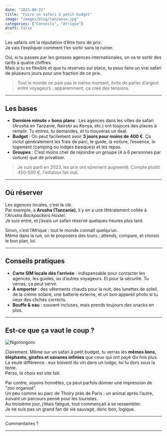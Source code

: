 ```yaml
---
date: "2023-08-22"
title: "Faire un safari à petit budget"
image: "images/blog/tanzania.jpg"
categories: ["Conseils", "Afrique"]
draft: false
---
```


Les safaris ont la réputation d’être hors de prix.  
Je vais t’expliquer comment t’en sortir sans te ruiner.  

Oui, si tu passes par les grosses agences internationales, on va te sortir des tarifs à quatre chiffres.  
Mais si tu es flexible et que tu réserves sur place, tu peux faire un vrai safari de plusieurs jours pour une fraction de ce prix.  

> Tout le monde ne paie pas le même montant, évite de parler d’argent entre voyageurs ; apparemment, ça crée des tensions.

---

## Les bases

- **Dernière minute = bons plans** : Les agences dans les villes de safari (Arusha en Tanzanie, Nairobi au Kenya, etc.) ont toujours des places à remplir. Tu entres, tu demandes, et tu trouveras un deal.  
- **Budget** : On peut facilement avoir **3 jours pour moins de 400 €**. Ça inclut généralement les frais de parc, le guide, la voiture, l’essence, le logement (camping ou lodges basiques) et les repas.  
- **Groupes** : C’est moins cher de rejoindre un groupe (4 à 6 personnes par voiture) que de privatiser.  

> Je suis parti en 2023, les prix ont sûrement augmenté. Compte plutôt 450–500 €, l’inflation fait mal.

---

## Où réserver

Les agences locales, c’est la clé.  
Par exemple, à **Arusha (Tanzanie)**, il y en a une littéralement collée à l’*Arusha Backpackers Hostel*.  
Je suis entré, et j’avais un safari réservé quelques heures plus tard.  

Sinon, c’est l’Afrique : tout le monde connaît quelqu’un.  
Même dans la rue, on te proposera des tours ; attends, compare, et choisis le bon plan, lol.  

---

## Conseils pratiques

- **Carte SIM locale dès l’arrivée** : indispensable pour contacter les agences, les guides, ou d’autres voyageurs. Et pour la sécurité. Tu verras, ça peut servir.  
- **À emporter** : des vêtements chauds pour la nuit, des lunettes de soleil, de la crème solaire, une batterie externe, et un bon appareil photo si tu veux des clichés corrects.  
- **Bouffe & eau** : souvent incluses, mais prends toujours des snacks en plus.  

---

## Est-ce que ça vaut le coup ?

![Ngorongoro](images/blog/tanzania2.jpg)

Clairement. Même sur un safari à petit budget, tu verras les **mêmes lions, éléphants, girafes et savanes infinies** que ceux qui ont payé dix fois plus.  
La seule différence : eux boivent du vin dans un lodge, toi tu dors sous la tente.  
Perso, le choix est vite fait.  

Par contre, soyons honnêtes, ça peut parfois donner une impression de “zoo organisé”.  
Un peu comme au parc de Thoiry près de Paris : un animal après l’autre, suivant un parcours pensé pour les touristes.  
Au troisième jour, j’étais fatigué, tout commençait à se ressembler.  
Je ne suis pas un grand fan de vie sauvage, donc bon, logique.

---

Commentaires ?

---

